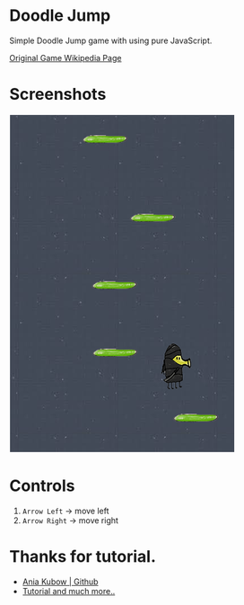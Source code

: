 # Doodle Jump

Simple Doodle Jump game with using pure JavaScript.

[Original Game Wikipedia Page](https://en.wikipedia.org/wiki/Doodle_Jump)

# Screenshots

![Doodle Jump Image](https://github.com/sametkoyuncu/hyper-casual-games-with-js/blob/1-doodle-jump/screenshots/doodle-jump-screenshot-1.png?raw=true)

# Controls

1. `Arrow Left` -> move left
2. `Arrow Right` -> move right

# Thanks for tutorial.

- [Ania Kubow | Github](https://github.com/kubowania)
- [Tutorial and much more..](https://www.youtube.com/watch?v=YSEsSs3hB6A)
